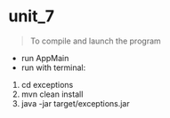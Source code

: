 # unit_7
>To compile and launch the program
- run AppMain
- run with terminal:
1. cd exceptions
2. mvn clean install
3. java -jar target/exceptions.jar
